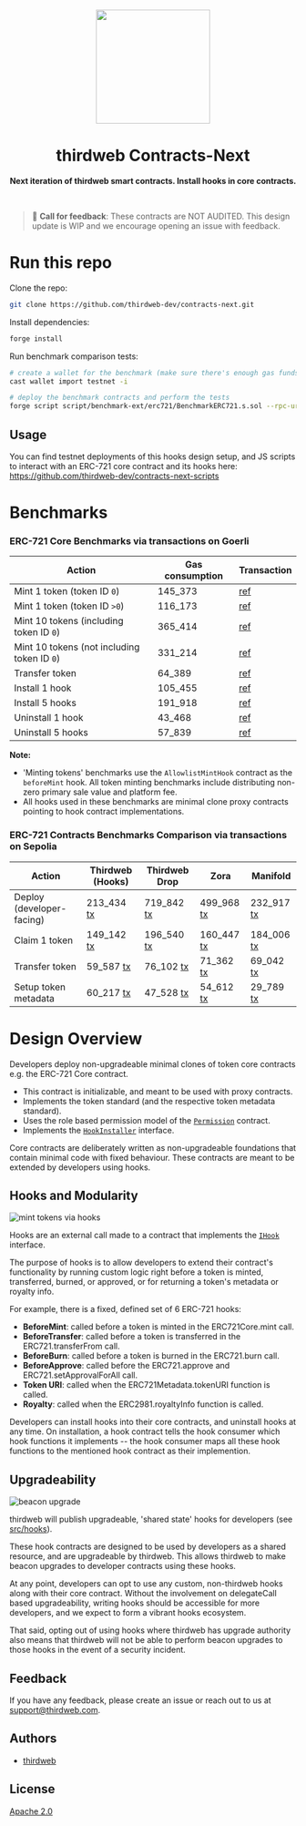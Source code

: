 <p align="center">
<br />
<a href="https://thirdweb.com"><img src="https://github.com/thirdweb-dev/typescript-sdk/blob/main/logo.svg?raw=true" width="200" alt=""/></a>
<br />
</p>
<h1 align="center">thirdweb Contracts-Next</h1>
<p align="center"><strong>Next iteration of thirdweb smart contracts. Install hooks in core contracts.</strong></p>
<br />

> :mega: **Call for feedback**: These contracts are NOT AUDITED. This design update is WIP and we encourage opening an issue with feedback.

# Run this repo

Clone the repo:

```bash
git clone https://github.com/thirdweb-dev/contracts-next.git
```

Install dependencies:

```bash
forge install
```

Run benchmark comparison tests:

```bash
# create a wallet for the benchmark (make sure there's enough gas funds)
cast wallet import testnet -i

# deploy the benchmark contracts and perform the tests
forge script script/benchmark-ext/erc721/BenchmarkERC721.s.sol --rpc-url "https://sepolia.rpc.thirdweb.com" --account testnet
```

## Usage

You can find testnet deployments of this hooks design setup, and JS scripts to interact with an ERC-721 core contract and its hooks here: https://github.com/thirdweb-dev/contracts-next-scripts

# Benchmarks

### ERC-721 Core Benchmarks via transactions on Goerli

| Action                                      | Gas consumption | Transaction                                                                                              |
| ------------------------------------------- | --------------- | -------------------------------------------------------------------------------------------------------- |
| Mint 1 token (token ID `0`)                 | 145_373         | [ref](https://goerli.etherscan.io/tx/0x1de1431200f6d39e9f4ddba3386e413078308a6eae1ebcc722884443b643d7d0) |
| Mint 1 token (token ID `>0`)                | 116_173         | [ref](https://goerli.etherscan.io/tx/0xc38e82228a1f8cf877abfeeb28e3f294bb38b90f51cbb2df1c899f03fad4e355) |
| Mint 10 tokens (including token ID `0`)     | 365_414         | [ref](https://goerli.etherscan.io/tx/0x1e8a79bd1806a3410a46f8d0ec0fcff099e3aeff6d4e64815c1f400ab092c77e) |
| Mint 10 tokens (not including token ID `0`) | 331_214         | [ref](https://goerli.etherscan.io/tx/0xe4ab2650f8827d52d2ec15956da910915b2b08f67d3f59ac8091da2fbd0369a0) |
| Transfer token                              | 64_389          | [ref](https://goerli.etherscan.io/tx/0x3ca2c4c74d6c8a4859fd78af5091c4dc4dc0fc0452202b18b611e4f0308c3673) |
| Install 1 hook                              | 105_455         | [ref](https://goerli.etherscan.io/tx/0x8df68fefe6f0318220795f4c56aec81fdafea2a3d17da2d45a0a762aac6cf6d0) |
| Install 5 hooks                             | 191_918         | [ref](https://goerli.etherscan.io/tx/0x184f59ce6f83a6927e2269879bdec9ccd29f8ed3fd98be9d4d359e34cfde4ce5) |
| Uninstall 1 hook                            | 43_468          | [ref](https://goerli.etherscan.io/tx/0x30c678277603c80b1f412049b13ba6742712c64ef9973b00d8866169589ad40f) |
| Uninstall 5 hooks                           | 57_839          | [ref](https://goerli.etherscan.io/tx/0xf1869d1b6fdc0f7e340cd30df2f0b57408cf0d752e4898ef14836a7672877050) |

**Note:**

- 'Minting tokens' benchmarks use the `AllowlistMintHook` contract as the `beforeMint` hook. All token minting benchmarks include distributing non-zero primary sale value and platform fee.
- All hooks used in these benchmarks are minimal clone proxy contracts pointing to hook contract implementations.

### ERC-721 Contracts Benchmarks Comparison via transactions on Sepolia

| Action                    | Thirdweb (Hooks)                                                                                                 | Thirdweb Drop                                                                                                    | Zora                                                                                                             | Manifold                                                                                                         |
| ------------------------- | ---------------------------------------------------------------------------------------------------------------- | ---------------------------------------------------------------------------------------------------------------- | ---------------------------------------------------------------------------------------------------------------- | ---------------------------------------------------------------------------------------------------------------- |
| Deploy (developer-facing) | 213_434 [tx](https://sepolia.etherscan.io/tx/0x4899fd74e09b4994162f0ce4ea8783a93712825cb20373612263cbfcf83137dc) | 719_842 [tx](https://sepolia.etherscan.io/tx/0x69bf0d597b4db864d50b1c592451156e23a0eca598fd337f0888f3f0d45eda85) | 499_968 [tx](https://sepolia.etherscan.io/tx/0x1d3e653ab587f3203abdcb233ca3502f5a99b2ba38c62b9097b4d9cecac39016) | 232_917 [tx](https://sepolia.etherscan.io/tx/0x80fcff853e07bb99475e0258c315eaf4f91f6e954f9edc170e05a833568401d3) |
| Claim 1 token             | 149_142 [tx](https://sepolia.etherscan.io/tx/0xce9155496a5e1705fd91e25fa5c4b6a2664ee8951010e0d236b8f1bc1bebb2a9) | 196_540 [tx](https://sepolia.etherscan.io/tx/0xd2d5eaa191ebe342f34a2647a253782795d93cecc90ae0e3de4bb6a6afe29d0a) | 160_447 [tx](https://sepolia.etherscan.io/tx/0xe1b431c28f0cc8d03489ea1a54fb6b70eea4dc0210cbf24f9cf6b22c3a68f99d) | 184_006 [tx](https://sepolia.etherscan.io/tx/0x149ac1f2aec78753f73a7b16bdea9dd81dc5823893a128422499ba49af3b07f4) |
| Transfer token            | 59_587 [tx](https://sepolia.etherscan.io/tx/0x252311fc0ada4873d8fcc036ec7145b1dfb76bef7d974aae15111623cf4e889b)  | 76_102 [tx](https://sepolia.etherscan.io/tx/0xd5dd3f3f33e6755fd07617795a382e7e34005771a6374dacbfb686c6b4d981cc)  | 71_362 [tx](https://sepolia.etherscan.io/tx/0x4f3d79e1b5582ebab5ff6e1f343d640b2e47ded458223de4e1cf248f1c72776d)  | 69_042 [tx](https://sepolia.etherscan.io/tx/0xb3eb80ea9cf88d3a731490f6c9fd8c3f9d8b8283e5b376e4aaf001fb46e84ae2)  |
| Setup token metadata      | 60_217 [tx](https://sepolia.etherscan.io/tx/0xfe99caf84e543f1b73055da7ef23f8071d3b8d893c838c12b9b3567f0a4cdcb8)  | 47_528 [tx](https://sepolia.etherscan.io/tx/0x6526f514b47d60785eb3951046dc1e30b175d2aa74aa2693932ea68ed2054d4d)  | 54_612 [tx](https://sepolia.etherscan.io/tx/0xd959c6dfc531994bca58df41c30952a04a6f1ab7e86b3ab3457ed4f4d5bd1846)  | 29_789 [tx](https://sepolia.etherscan.io/tx/0x1d3e653ab587f3203abdcb233ca3502f5a99b2ba38c62b9097b4d9cecac39016)  |

# Design Overview

Developers deploy non-upgradeable minimal clones of token core contracts e.g. the ERC-721 Core contract.

- This contract is initializable, and meant to be used with proxy contracts.
- Implements the token standard (and the respective token metadata standard).
- Uses the role based permission model of the [`Permission`](https://github.com/thirdweb-dev/contracts-next/blob/main/src/common/Permission.sol) contract.
- Implements the [`HookInstaller`](https://github.com/thirdweb-dev/contracts-next/blob/main/src/hook/HookInstaller.sol) interface.

Core contracts are deliberately written as non-upgradeable foundations that contain minimal code with fixed behaviour. These contracts are meant to be extended by developers using hooks.

## Hooks and Modularity

![mint tokens via hooks](https://ipfs.io/ipfs/QmXfN8GFsJNEgkwa9F44kRWFFnahPbyPb8yV2L9LmFomnj/contracts-next-mint-tokens.png)

Hooks are an external call made to a contract that implements the [`IHook`](https://github.com/thirdweb-dev/contracts-next/blob/main/src/interface/hook/IHook.sol) interface.

The purpose of hooks is to allow developers to extend their contract's functionality by running custom logic right before a token is minted, transferred, burned, or approved, or for returning a token's metadata or royalty info.

For example, there is a fixed, defined set of 6 ERC-721 hooks:

- **BeforeMint**: called before a token is minted in the ERC721Core.mint call.
- **BeforeTransfer**: called before a token is transferred in the ERC721.transferFrom call.
- **BeforeBurn**: called before a token is burned in the ERC721.burn call.
- **BeforeApprove**: called before the ERC721.approve and ERC721.setApprovalForAll call.
- **Token URI**: called when the ERC721Metadata.tokenURI function is called.
- **Royalty**: called when the ERC2981.royaltyInfo function is called.

Developers can install hooks into their core contracts, and uninstall hooks at any time. On installation, a hook contract tells the hook consumer which hook functions it implements -- the hook consumer maps all these hook functions to the mentioned hook contract as their implemention.

## Upgradeability

![beacon upgrade](https://ipfs.io/ipfs/QmS1zU629FoDZM1X3oRmMZyxi7ThW2UiFybK7mkpZ2DzBS/contracts-next-beacon-upgrade.png)

thirdweb will publish upgradeable, 'shared state' hooks for developers (see [src/hooks](https://github.com/thirdweb-dev/contracts-next/tree/main/src/hook)).

These hook contracts are designed to be used by developers as a shared resource, and are upgradeable by thirdweb. This allows thirdweb to make beacon upgrades to developer contracts using these hooks.

At any point, developers can opt to use any custom, non-thirdweb hooks along with their core contract. Without the involvement on delegateCall based upgradeability, writing hooks should be accessible for more developers, and we expect to form a vibrant hooks ecosystem.

That said, opting out of using hooks where thirdweb has upgrade authority also means that thirdweb will not be able to perform beacon upgrades to those hooks in the event of a security incident.

## Feedback

If you have any feedback, please create an issue or reach out to us at support@thirdweb.com.

## Authors

- [thirdweb](https://thirdweb.com)

## License

[Apache 2.0](https://www.apache.org/licenses/LICENSE-2.0.txt)
